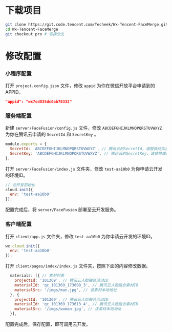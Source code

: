 # 下载项目

```bash
git clone https://git.code.tencent.com/Techeek/Wx-Tencent-FaceMerge.git
cd Wx-Tencent-FaceMerge
git checkout pro # 切换分支
```

# 修改配置

### 小程序配置

打开 `project.config.json` 文件，修改 `appid` 为你在微信开放平台申请到的APPID。

```json
"appid": "wx7cd835dc0ab78332"
```

### 服务端配置

新建 `server/FaceFusion/config.js` 文件，修改 `ABCDEFGHIJKLMNOPQRSTUVWXYZ` 为你在腾讯云申请的 `SecretId` 和 `SecretKey` 。

```javascript
module.exports = {
  SecretId: 'ABCDEFGHIJKLMNOPQRSTUVWXYZ', // 腾讯云的SecretId，请替换成你自己的
  SecretKey: 'ABCDEFGHIJKLMNOPQRSTUVWXYZ', // 腾讯云的SecretKey，请替换成你自己的
};
```

打开 `server/FaceFusion/index.js` 文件夹，修改 `test-aa10b0` 为你申请云开发的环境ID。

```javascript
// 云开发初始化
cloud.init({
  env: 'test-aa10b0'
});
```

配置完成后，将 `server/FaceFusion` 部署至云开发服务。

### 客户端配置

打开 `client/app.js` 文件夹，修改 `test-aa10b0` 为你申请云开发的环境ID。

```javascript
wx.cloud.init({
  env: 'test-aa10b0'
});
```

打开 `client/pages/index/index.js` 文件夹，按照下面的内容修改数据。

```javascript
  materials: [{ // 素材列表
    projectId: '101369', // 腾讯云人脸融合活动ID
    materialId: 'qc_101369_173608_3', // 腾讯云人脸融合素材ID
    materialSrc: '/imgs/man.jpg', // 该素材本地地址
  }, {
    projectId: '101369', // 腾讯云人脸融合活动ID
    materialId: 'qc_101369_173613_4', // 腾讯云人脸融合素材ID
    materialSrc: '/imgs/woman.jpg', // 该素材本地地址
  }],
```

配置完成后，保存配置，即可调用云开发。
